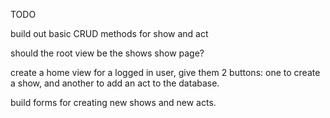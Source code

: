 TODO

build out basic CRUD methods for show and act

should the root view be the shows show page?


create a home view for a logged in user, give them 2 buttons: one to create a show, and another to add an act to the database.

build forms for creating new shows and new acts.


